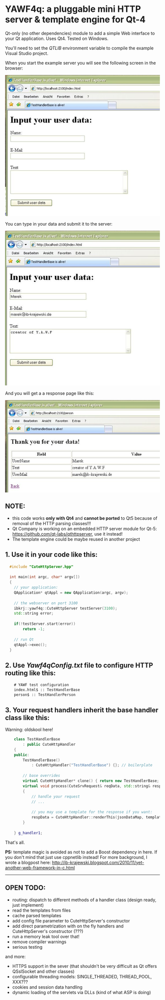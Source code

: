 #    YAWF4q: a pluggable mini HTTP server & template engine for Qt-4 

Qt-only (no other dependencies) module to add a simple Web interface to your Qt application.
Uses Qt4. Tested on Windows. 

You'll need to set the *QTLIB* environment variable to compile the example Visual Studio project. 

When you start the example server you will see the following screen in the browser:

![yawf-1.jpg](yawf-1.jpg)

You can type in your data and submit it to the server:

![yawf-2.jpg](yawf-2.jpg)

And you will get a a response page like this:

![yawf-3.jpg](yawf-3.jpg)




## NOTE: 
+ this code works **only with Qt4** and **cannot be ported** to Qt5 because of removal of the HTTP parsing classes!!!
+ Qt Company is working on an embedded HTTP server module for Qt-5: https://github.com/qt-labs/qthttpserver, use it instead!
+ The template engine could be maybe reused in another project



## 1. Use it in your code like this:
```cpp
  #include "CuteHttpServer.hpp"

  int main(int argc, char* argv[])
  {
    // your application:
    QApplication* qtAppl = new QApplication(argc, argv);
    
    // the webserver on port 3100
    ibkrj::yawf4q::CuteHttpServer testServer(3100);
    std::string error;

    if(!testServer.start(error))
        return -1;
  
    // run Qt
    qtAppl->exec();
  }
```  
    
## 2. Use *Yawf4qConfig.txt* file to configure HTTP routing like this:
```      
    # YAWF test configuration
    index.html$ :: TestHandlerBase
    person$ :: TestHandlerPerson
```  
  
## 3. Your request handlers inherit the base handler class like this:

Warning: oldskool here!

```cpp
    class TestHandlerBase
        : public CuteHttpHandler
    {
    public:
        TestHandlerBase() 
            : CuteHttpHandler("TestHandlerBase") {}; // boilerplate

        // base overrides
        virtual CuteHttpHandler* clone() { return new TestHandlerBase; } // boilerplate
        virtual void process(CuteSrvRequest& reqData, std::string& respData)
        {
            // handle your request 
            // ... 
            
            // you may use a template for the response if you want:
            respData = CuteHttpHandler::renderThis(jsonDataMap, templateString);
        }

    } g_handler1;
```

That's all.

 **PS:** template magic is avoided as not to add a Boost dependency in here. If you don't mind that 
    just use cppnetlib instead! For more background, I wrote a blogpost here: http://ib-krajewski.blogspot.com/2010/11/yet-another-web-framework-in-c.html


------------------
## OPEN TODO:

- routing: dispatch to different methods of a handler class (design ready, just implement)
- read the templates from files
- cache parsed templates
- add config file parameter to CuteHttpServer's constructor
- add direct parametrization with on the fly handlers and  CuteHttpServer's constructor (???)
- run a memory leak tool over that!
- remove compiler warnings
- serious testing

and more:
- HTTPS support in the sever (that shouldn't be very difficult as Qt offers QSslSocket and other classes)
- configurable threading models: SINGLE_THREADED, THREAD_POOL, XXX???
- cookies and session data handling
- dynamic loading of the servlets via DLLs (kind of what ASP is doing)
